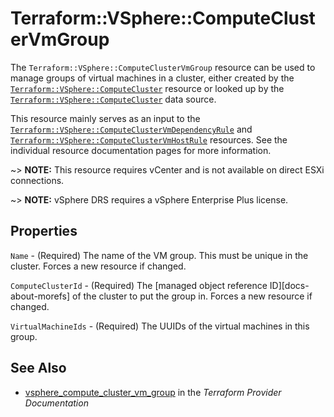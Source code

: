 # Terraform::VSphere::ComputeClusterVmGroup

The `Terraform::VSphere::ComputeClusterVmGroup` resource can be used to manage groups of
virtual machines in a cluster, either created by the
[`Terraform::VSphere::ComputeCluster`][tf-vsphere-cluster-resource] resource or looked up
by the [`Terraform::VSphere::ComputeCluster`][tf-vsphere-cluster-data-source] data source.

[tf-vsphere-cluster-resource]: /docs/providers/vsphere/r/compute_cluster.html
[tf-vsphere-cluster-data-source]: /docs/providers/vsphere/d/compute_cluster.html

This resource mainly serves as an input to the
[`Terraform::VSphere::ComputeClusterVmDependencyRule`][tf-vsphere-cluster-vm-dependency-rule-resource]
and
[`Terraform::VSphere::ComputeClusterVmHostRule`][tf-vsphere-cluster-vm-host-rule-resource]
resources. See the individual resource documentation pages for more information.

[tf-vsphere-cluster-vm-dependency-rule-resource]: /docs/providers/vsphere/r/compute_cluster_vm_dependency_rule.html
[tf-vsphere-cluster-vm-host-rule-resource]: /docs/providers/vsphere/r/compute_cluster_vm_host_rule.html

~> **NOTE:** This resource requires vCenter and is not available on direct ESXi
connections.

~> **NOTE:** vSphere DRS requires a vSphere Enterprise Plus license.

## Properties

`Name` - (Required) The name of the VM group. This must be unique in the
cluster. Forces a new resource if changed.

`ComputeClusterId` - (Required) The [managed object reference
ID][docs-about-morefs] of the cluster to put the group in.  Forces a new
resource if changed.

`VirtualMachineIds` - (Required) The UUIDs of the virtual machines in this
group.


## See Also

* [vsphere_compute_cluster_vm_group](https://www.terraform.io/docs/providers/vsphere/r/compute_cluster_vm_group.html) in the _Terraform Provider Documentation_